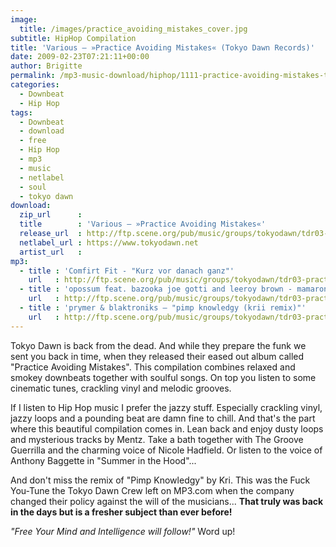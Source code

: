 ```yaml
---
image:
  title: /images/practice_avoiding_mistakes_cover.jpg
subtitle: HipHop Compilation
title: 'Various – »Practice Avoiding Mistakes« (Tokyo Dawn Records)'
date: 2009-02-23T07:21:11+00:00
author: Brigitte
permalink: /mp3-music-download/hiphop/1111-practice-avoiding-mistakes-tokyo-dawn
categories:
  - Downbeat
  - Hip Hop
tags:
  - Downbeat
  - download
  - free
  - Hip Hop
  - mp3
  - music
  - netlabel
  - soul
  - tokyo dawn
download:
  zip_url      : 
  title        : 'Various – »Practice Avoiding Mistakes«'
  release_url  : http://ftp.scene.org/pub/music/groups/tokyodawn/tdr03-practice_avoiding_mistakes/
  netlabel_url : https://www.tokyodawn.net
  artist_url   : 
mp3:
  - title : 'Comfirt Fit - "Kurz vor danach ganz"'
    url   : http://ftp.scene.org/pub/music/groups/tokyodawn/tdr03-practice_avoiding_mistakes/kurz_vor_danach_ganz.mp3
  - title : 'opossum feat. bazooka joe gotti and leeroy brown - mamaronie'
    url   : http://ftp.scene.org/pub/music/groups/tokyodawn/tdr03-practice_avoiding_mistakes/mamaronie_(feat._bazooka_joe_gotti_and_leeroy_brown).mp3
  - title : 'prymer & blaktroniks – "pimp knowledgy (krii remix)"'
    url   : http://ftp.scene.org/pub/music/groups/tokyodawn/tdr03-practice_avoiding_mistakes/pimp_knowledgy_(krii_remix).mp3
---
```

Tokyo Dawn is back from the dead. And while they prepare the funk we sent you back in time, when they released their eased out album called "Practice Avoiding Mistakes". This compilation combines relaxed and smokey downbeats together with soulful songs. On top you listen to some cinematic tunes, crackling vinyl and melodic grooves.<!--more-->

If I listen to Hip Hop music I prefer the jazzy stuff. Especially crackling vinyl, jazzy loops and a pounding beat are damn fine to chill. And that's the part where this beautiful compilation comes in. Lean back and enjoy dusty loops and mysterious tracks by Mentz. Take a bath together with The Groove Guerrilla and the charming voice of Nicole Hadfield. Or listen to the voice of Anthony Baggette in "Summer in the Hood"...

And don't miss the remix of "Pimp Knowledgy" by Kri. This was the Fuck You-Tune the Tokyo Dawn Crew left on MP3.com when the company changed their policy against the will of the musicians... **That truly was back in the days but is a fresher subject than ever before!**

_"Free Your Mind and Intelligence will follow!"_ Word up!
